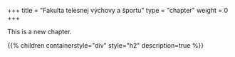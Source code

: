 +++
title = "Fakulta telesnej výchovy a športu"
type = "chapter"
weight = 0
+++

This is a new chapter.

{{% children containerstyle="div" style="h2" description=true %}}